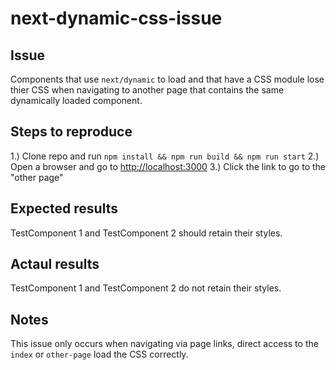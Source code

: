 # next-dynamic-css-issue

## Issue 

Components that use `next/dynamic` to load and that have a CSS module lose thier CSS when navigating to another page that contains the same dynamically loaded component.

## Steps to reproduce

1.) Clone repo and run `npm install && npm run build && npm run start`
2.) Open a browser and go to [http://localhost:3000](http://localhost:3000)
3.) Click the link to go to the "other page"

## Expected results

TestComponent 1 and TestComponent 2 should retain their styles.

## Actaul results

TestComponent 1 and TestComponent 2 do not retain their styles.

## Notes

This issue only occurs when navigating via page links, direct access to the `index` or `other-page` load the CSS correctly.
